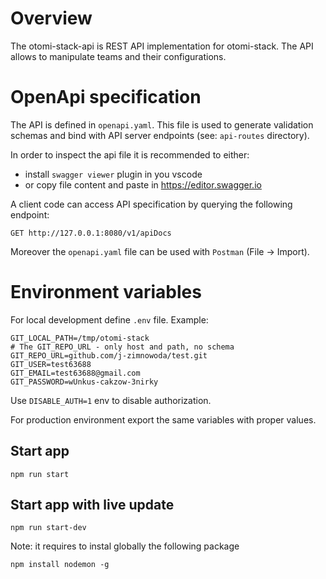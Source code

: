 #  Overview

The otomi-stack-api is REST API implementation for otomi-stack.
The API allows to manipulate teams and their configurations.

  
# OpenApi specification
The API is defined in `openapi.yaml`. This file is used to generate validation schemas and bind with API server endpoints (see: `api-routes` directory).



In order to inspect the api file it is recommended to either:
- install `swagger viewer` plugin in you vscode
- or copy file content and paste in https://editor.swagger.io

A client code can access API specification by querying the following endpoint:
```
GET http://127.0.0.1:8080/v1/apiDocs
```

Moreover the `openapi.yaml` file can be used with `Postman` (File -> Import).

# Environment variables

For local development define `.env` file. Example:
```
GIT_LOCAL_PATH=/tmp/otomi-stack
# The GIT_REPO_URL - only host and path, no schema
GIT_REPO_URL=github.com/j-zimnowoda/test.git
GIT_USER=test63688
GIT_EMAIL=test63688@gmail.com
GIT_PASSWORD=wUnkus-cakzow-3nirky
```

Use `DISABLE_AUTH=1` env to disable authorization.

For production environment export the same variables with proper values.


## Start app
```
npm run start
```

## Start app with live update
```
npm run start-dev
```

Note: it requires to instal globally the following package
```
npm install nodemon -g
```
